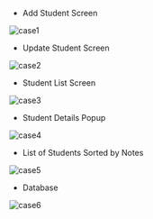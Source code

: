 - Add Student Screen

![case1](https://github.com/Alperen10/Student-Management-System/assets/61944231/74350d8e-aeb3-452b-9fbe-a4cde18f9742)

- Update Student Screen

![case2](https://github.com/Alperen10/Student-Management-System/assets/61944231/fc128ba9-fe1f-458f-a529-7774ce851bb2)

- Student List Screen

![case3](https://github.com/Alperen10/Student-Management-System/assets/61944231/09a4d848-aecd-46a1-a539-bc9cdea70e9c)

- Student Details Popup

![case4](https://github.com/Alperen10/Student-Management-System/assets/61944231/2fd1a92d-836a-4896-a3c9-5cd0be304b3b)

- List of Students Sorted by Notes

![case5](https://github.com/Alperen10/Student-Management-System/assets/61944231/9553a402-de03-4eb2-bb90-403098686371)

- Database

![case6](https://github.com/Alperen10/Student-Management-System/assets/61944231/bb0beb97-f0c7-4752-be4d-8def10461e03)




